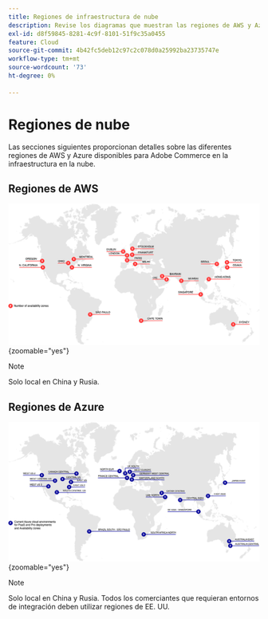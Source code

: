 ```yaml
---
title: Regiones de infraestructura de nube
description: Revise los diagramas que muestran las regiones de AWS y Azure disponibles para Adobe Commerce.
exl-id: d8f59845-8281-4c9f-8101-51f9c35a0455
feature: Cloud
source-git-commit: 4b42fc5deb12c97c2c078d0a25992ba23735747e
workflow-type: tm+mt
source-wordcount: '73'
ht-degree: 0%

---
```



# Regiones de nube

Las secciones siguientes proporcionan detalles sobre las diferentes regiones de AWS y Azure disponibles para Adobe Commerce en la infraestructura en la nube.

## Regiones de AWS

![Diagrama que muestra las regiones de AWS](../../../assets/playbooks/aws-regions.png){zoomable="yes"}

>[!NOTE]
>
> Solo local en China y Rusia.

## Regiones de Azure

![Diagrama que muestra regiones de Azure](../../../assets/playbooks/azure-regions.png){zoomable="yes"}

>[!NOTE]
>
> Solo local en China y Rusia. Todos los comerciantes que requieran entornos de integración deben utilizar regiones de EE. UU.
